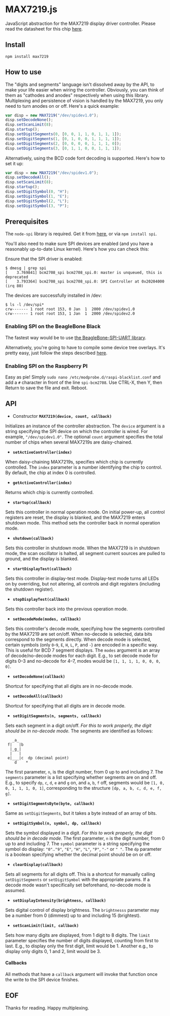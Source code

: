 MAX7219.js
==========

JavaScript abstraction for the MAX7219 display driver controller. Please read the datasheet for this chip [here](https://www.adafruit.com/datasheets/MAX7219.pdf).

## Install

`npm install max7219`

## How to use
The "digits and segments" language isn't dissolved away by the API, to make your life easier when wiring the controller. Obviously, you can think of them as "cathodes and anodes" respectively when using this library. Multiplexing and persistence of vision is handled by the MAX7219, you only need to turn anodes on or off. Here's a quick example:
```javascript
var disp = new MAX7219("/dev/spidev1.0");
disp.setDecodeNone();
disp.setScanLimit(8);
disp.startup();
disp.setDigitSegments(0, [0, 0, 1, 1, 0, 1, 1, 1]);
disp.setDigitSegments(1, [0, 1, 0, 0, 1, 1, 1, 1]);
disp.setDigitSegments(2, [0, 0, 0, 0, 1, 1, 1, 0]);
disp.setDigitSegments(3, [0, 1, 1, 0, 0, 1, 1, 1]);
```

Alternatively, using the BCD code font decoding is supported. Here's how to set it up:
```javascript
var disp = new MAX7219("/dev/spidev1.0");
disp.setDecodeAll();
disp.setScanLimit(8);
disp.startup();
disp.setDigitSymbol(0, "H");
disp.setDigitSymbol(1, "E");
disp.setDigitSymbol(2, "L");
disp.setDigitSymbol(3, "P");
```

## Prerequisites

The `node-spi` library is required. Get it from [here](https://github.com/RussTheAerialist/node-spi), or via `npm install spi`.

You'll also need to make sure SPI devices are enabled (and you have a reasonably up-to-date Linux kernel). Here's how you can check this:

Ensure that the SPI driver is enabled:
```
$ dmesg | grep spi
[    3.769841] bcm2708_spi bcm2708_spi.0: master is unqueued, this is deprecated
[    3.793364] bcm2708_spi bcm2708_spi.0: SPI Controller at 0x20204000 (irq 80)
```
The devices are successfully installed in /dev:
```shell
$ ls -l /dev/spi*
crw------- 1 root root 153, 0 Jan  1  2000 /dev/spidev1.0
crw------- 1 root root 153, 1 Jan  1  2000 /dev/spidev2.0
```

### Enabling SPI on the BeagleBone Black

The fastest way would be to use [the BeagleBone-SPI-UART library](https://github.com/victorporof/BeagleBone-SPI-UART).

Alternatively, you're going to have to compile some device tree overlays. It's pretty easy, just follow the steps described [here](http://elinux.org/BeagleBone_Black_Enable_SPIDEV).

### Enabling SPI on the Raspberry PI

Easy as pie! Simply `sudo nano /etc/modprobe.d/raspi-blacklist.conf` and add a `#` character in front of the line `spi-bcm2708`. Use CTRL-X, then Y, then Return to save the file and exit. Reboot.

## API

* Constructor __**`MAX7219(device, count, callback)`**__

Initializes an instance of the controller abstraction. The `device` argument is a string specifying the SPI device on which the controller is wired. For example, `"/dev/spidev1.0"`. The optional `count` argument specifies the total number of chips when several MAX7219s are daisy-chained.

* __**`setActiveController(index)`**__

When daisy-chaining MAX7219s, specifies which chip is currently controlled. The `index` parameter is a number identifying the chip to control. By default, the chip at index 0 is controlled.

* __**`getActiveController(index)`**__

Returns which chip is currently controlled.

* __**`startup(callback)`**__

Sets this controller in normal operation mode. On initial power-up, all control registers are reset, the display is blanked, and the MAX7219 enters shutdown mode. This method sets the controller back in normal operation mode.

* __**`shutdown(callback)`**__

Sets this controller in shutdown mode. When the MAX7219 is in shutdown mode, the scan oscillator is halted, all segment current sources are pulled to ground, and the display is blanked.

* __**`startDisplayTest(callback)`**__

Sets this controller in display-test mode. Display-test mode turns all LEDs on by overriding, but not altering, all controls and digit registers (including the shutdown register).

* __**`stopDisplayTest(callback)`**__

Sets this controller back into the previous operation mode.

* __**`setDecodeMode(modes, callback)`**__

Sets this controller's decode mode, specifying how the segments controlled
by the MAX7219 are set on/off. When no-decode is selected, data bits correspond to the segments directly. When decode mode is selected, certain symbols (only `0`-`9`, `E`, `H`, `L`, `P`, and `-`) are encoded in a specific way. This is useful for BCD 7 segment displays. The `modes` argument is an array of decode/no-decode modes for each digit. E.g., to set decode mode for digits 0–3 and no-decode for 4–7, modes would be `[1, 1, 1, 1, 0, 0, 0, 0]`.

* __**`setDecodeNone(callback)`**__

Shortcut for specifying that all digits are in no-decode mode.

* __**`setDecodeAll(callback)`**__

Shortcut for specifying that all digits are in decode mode.

* __**`setDigitSegments(n, segments, callback)`**__

Sets each segment in a digit on/off.
*For this to work properly, the digit should be in no-decode mode.* The segments are identified as follows:
```
   _a_
 f|   |b
  |_g_|
  |   |
 e|___|c  dp (decimal point)
    d    *
```
The first parameter, `n`, is the digit number, from 0 up to and including 7. The `segments` parameter is a list specifying whether segments are on and off. E.g., to specify `dp`, `c`, `d`, `e` and `g` on, and `a`, `b`, `f` off, segments would be `[1, 0, 0, 1, 1, 1, 0, 1]`, corresponding to the structure `[dp, a, b, c, d, e, f, g]`.

* __**`setDigitSegmentsByte(byte, callback)`**__

Same as `setDigitSegments`, but it takes a byte instead of an array of bits.

* __**`setDigitSymbol(n, symbol, dp, callback)`**__

Sets the symbol displayed in a digit.
*For this to work properly, the digit should be in decode mode.* The first parameter, `n` is the digit number, from 0 up to and including 7. The `symbol` parameter is a string specifying the symbol do display: `"0"`..`"9"`, `"E"`, `"H"`, `"L"`, `"P"`, `"-"` or `" "`. The `dp` parameter is a boolean specifying whether the decimal point should be on or off.

* __**`clearDisplay(callback)`**__

Sets all segments for all digits off. This is a shortcut for manually calling `setDigitSegments` or `setDigitSymbol` with the appropriate params. If a decode mode wasn't specifically set beforehand, no-decode mode is assumed.

* __**`setDisplayIntensity(brightness, callback)`**__

Sets digital control of display brightness. The `brightnesss` parameter may be a number from 0 (dimmest) up to and including 15 (brightest).

* __**`setScanLimit(limit, callback)`**__

Sets how many digits are displayed, from 1 digit to 8 digits. The `limit` parameter specifies the number of digits displayed, counting from first to last. E.g., to display only the first digit, limit would be 1. Another e.g., to display only digits 0, 1 and 2, limit would be 3.

#### Callbacks

All methods that have a `callback` argument will invoke that function once the write to the SPI device finishes.

## EOF

Thanks for reading. Happy multiplexing.
